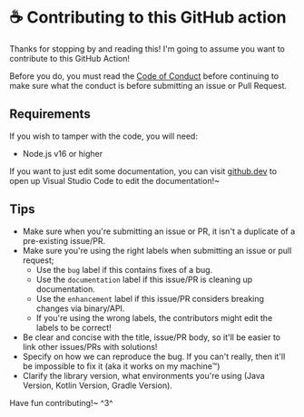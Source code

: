 # ☕ Contributing to this GitHub action

Thanks for stopping by and reading this! I'm going to assume you want to contribute to this GitHub Action!

Before you do, you must read the [Code of Conduct](./CODE_OF_CONDUCT.md) before continuing to make sure what
the conduct is before submitting an issue or Pull Request.

## Requirements

If you wish to tamper with the code, you will need:

- Node.js v16 or higher

If you want to just edit some documentation, you can visit [github.dev](https://github.dev/Noelware/s3-action) to open up Visual Studio Code to edit the documentation!~

## Tips

- Make sure when you're submitting an issue or PR, it isn't a duplicate of a pre-existing issue/PR.
- Make sure you're using the right labels when submitting an issue or pull request;
    - Use the `bug` label if this contains fixes of a bug.
    - Use the `documentation` label if this issue/PR is cleaning up documentation.
    - Use the `enhancement` label if this issue/PR considers breaking changes via binary/API.
    - If you're using the wrong labels, the contributors might edit the labels to be correct!
- Be clear and concise with the title, issue/PR body, so it'll be easier to link other issues/PRs with solutions!
- Specify on how we can reproduce the bug. If you can't really, then it'll be impossible to fix it (aka it works on my machine:tm:)
- Clarify the library version, what environments you're using (Java Version, Kotlin Version, Gradle Version).

Have fun contributing!~ ^3^

